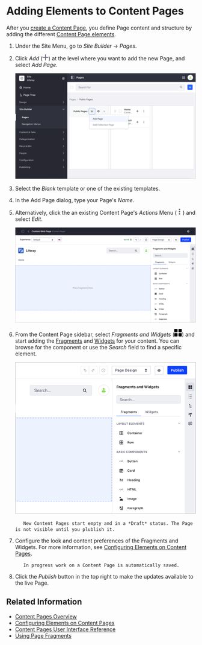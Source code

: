 # Adding Elements to Content Pages

After you [create a Content Page](../adding-pages/adding-a-page-to-a-site.md), you define Page content and structure by adding the different [Content Page elements](./content-pages-overview.md).

1. Under the Site Menu, go to *Site Builder* &rarr; *Pages*.

1. Click *Add* (![Add Page](../../../images/icon-plus.png)) at the level where you want to add the new Page, and select *Add Page*.

    ![Begin by adding your new Content Page.](adding-elements-to-content-pages/images/01.png)

1. Select the *Blank* template or one of the existing templates.

1. In the Add Page dialog, type your Page's *Name*.

1. Alternatively, click the an existing Content Page's *Actions* Menu (![Actions](../../../images/icon-actions.png)) and select *Edit*.

    ![Edit an existing Content Page by dropping Fragments or Widgets in the edit area.](adding-elements-to-content-pages/images/02.png)

1. From the Content Page sidebar, select *Fragments and Widgets* (![Fragments and Widgets](../../../images/icon-cards2.png)) and start adding the [Fragments](../../displaying-content/using-fragments/using-page-fragments.md) and [Widgets](./using-widgets-on-a-content-page.md) for your content. You can browse for the component or use the *Search* field to find a specific element.

    ![Add Fragments and Widgets from the Content Page sidebar.](adding-elements-to-content-pages/images/03.png)

    ```note::
       New Content Pages start empty and in a *Draft* status. The Page is not visible until you plublish it.
    ```

1. Configure the look and content preferences of the Fragments and Widgets. For more information, see [Configuring Elements on Content Pages](./configuring-elements-on-content-pages.md).

    ```tip::
       In progress work on a Content Page is automatically saved.
    ```

1. Click the *Publish* button in the top right to make the updates available to the live Page.

## Related Information

- [Content Pages Overview](./content-pages-overview.md)
- [Configuring Elements on Content Pages](./configuring-elements-on-content-pages.md)
- [Content Pages User Interface Reference](./content-page-editor-user-interface-reference.md)
- [Using Page Fragments](../../displaying-content/using-fragments/using-page-fragments.md)
